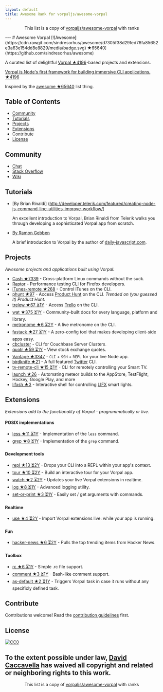 ```yaml
---
layout: default
title: Awesome Rank for vorpaljs/awesome-vorpal
---
```


<p align="center">
	This list is a copy of <a href="https://github.com/vorpaljs/awesome-vorpal">vorpaljs/awesome-vorpal</a> with ranks
</p>
---
# Awesome Vorpal [![Awesome](https://cdn.rawgit.com/sindresorhus/awesome/d7305f38d29fed78fa85652e3a63e154dd8e8829/media/badge.svg) ★65640](https://github.com/sindresorhus/awesome)

A curated list of delightful [Vorpal ★4196](https://github.com/dthree/vorpal)-based projects and extensions.

[Vorpal is Node's first framework for building immersive CLI applications. ★4196](https://github.com/dthree/vorpal)

Inspired by the [awesome ★65640](https://github.com/sindresorhus/awesome) list thing.

## Table of Contents

- [Community](#community)
- [Tutorials](#tutorials)
- [Projects](#projects)
- [Extensions](#extensions)
- [Contribute](#contribute)
- [License](#license)

## Community

- [Chat](https://gitter.im/dthree/vorpal)
- [Stack Overflow](http://stackoverflow.com/questions/tagged/vorpal.js)
- [Wiki](https://github.com/dthree/vorpal/wiki)

## Tutorials

- [By Brian Rinaldi] (http://developer.telerik.com/featured/creating-node-js-command-line-utilities-improve-workflow/)

  An excellent introduction to Vorpal, Brian Rinaldi from Telerik walks you through developing a sophisticated Vorpal app from scratch.

- [By Ramon Gebben](http://daily-javascript.com/articles/vorpal/)

  A brief introduction to Vorpal by the author of [daily-javascript.com](daily-javascript.com).

## Projects

*Awesome projects and applications built using Vorpal.*

- [Cash ★7339](https://github.com/dthree/cash) - Cross-platform Linux commands without the suck.
- [Raptor](https://developer.mozilla.org/en-US/Firefox_OS/Automated_testing/Raptor) - Performance testing CLI for Firefox developers.
- [iTunes-remote ★268](https://github.com/mischah/itunes-remote) - Control iTunes on the CLI.
- [phunt ★97](https://github.com/Kristories/phunt) - Access [Product Hunt](https://www.producthunt.com/) on the CLI. *Trended on (you guessed it) Product Hunt.*
- [trelew ★67 ⏳1Y](https://github.com/websitesfortrello/trelew) - Access [Trello](https://trello.com/) on the CLI.
- [wat ★375 ⏳1Y](https://github.com/dthree/wat) - Community-built docs for every language, platform and library.
- [metronome ★6 ⏳2Y](https://github.com/AljoschaMeyer/metronome-cli) - A live metronome on the CLI.
- [fastack ★27 ⏳1Y](https://github.com/fastack/cli) - A zero-config tool that makes developing client-side apps easy.
- [cbcluster](https://www.npmjs.com/package/cbcluster) - CLI for Couchbase Server Clusters.
- [quotr ★59 ⏳1Y](https://github.com/andrerpena/quotr) - View stock exchange quotes.
- [Vantage ★3347](https://github.com/dthree/vantage) - `CLI` + `SSH` + `REPL` for your live Node app.
- [birdknife ★21](https://github.com/vanita5/birdknife) - A full featured [Twitter](https://twitter.com/) CLI.
- [tv-remote-cli ★15 ⏳1Y](https://github.com/Glavin001/tv-remote-cli) - CLI for remotely controlling your Smart TV.
- [launch ★26](https://github.com/NewSpring/meteor-launch) - Automating meteor builds to the AppStore, TestFlight, Hockey, Google Play, and more
- [lifxsh ★3](https://github.com/ristomatti/lifxsh) - Interactive shell for controlling [LIFX](http://www.lifx.com) smart lights.

## Extensions

*Extensions add to the functionality of Vorpal - programmatically or live.*

#### POSIX implementations

- [less ★11 ⏳1Y](https://github.com/vorpaljs/vorpal-less) - Implementation of the `less` command.
- [grep ★8 ⏳1Y](https://github.com/vorpaljs/vorpal-grep) - Implementation of the `grep` command.

#### Development tools

- [repl ★13 ⏳2Y](https://github.com/vorpaljs/vorpal-repl) - Drops your CLI into a REPL within your app's context.
- [tour ★10 ⏳2Y](https://github.com/vorpaljs/vorpal-tour) - Build an interactive tour for your Vorpal app.
- [watch ★2 ⏳2Y](https://github.com/vantagejs/vantage-watch) - Updates your live Vorpal extensions in realtime.
- [log ★8 ⏳1Y](https://github.com/AljoschaMeyer/vorpal-log) - Advanced logging utility.
- [set-or-print ★3 ⏳1Y](https://github.com/AljoschaMeyer/vorpal-setorprint) - Easily set / get arguments with commands.

#### Realtime

- [use ★4 ⏳2Y](https://github.com/vorpaljs/vorpal-use) - Import Vorpal extensions live: while your app is running.

#### Fun

- [hacker-news ★6 ⏳2Y](https://github.com/vorpaljs/vorpal-hacker-news) - Pulls the top trending items from Hacker News.

#### Toolbox
- [rc ★6 ⏳1Y](https://github.com/subk/vorpal-rc) - Simple .rc file support.
- [comment ★3 ⏳1Y](https://github.com/subk/vorpal-comment) - Bash-like comment support.
- [as-default ★2 ⏳1Y](https://github.com/ialpert/vorpal-as-default) - Triggers Vorpal task in case it runs without any specificly defined task.

## Contribute

Contributions welcome! Read the [contribution guidelines](https://github.com/vorpaljs/awesome-vorpal/blob/master/contributing.md) first.

## License

[![CC0](http://i.creativecommons.org/p/zero/1.0/88x31.png)](http://creativecommons.org/publicdomain/zero/1.0/)

To the extent possible under law, [David Caccavella](https://github.com/dthree) has waived all copyright and related or neighboring rights to this work.
---
<p align="center">
	This list is a copy of <a href="https://github.com/vorpaljs/awesome-vorpal">vorpaljs/awesome-vorpal</a> with ranks
</p>
